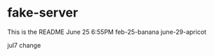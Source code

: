 # fake-server
This is the README
June 25 6:55PM
feb-25-banana
june-29-apricot
 
 
 
 
 
 
 
 
jul7 change
